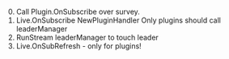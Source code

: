 0. Call Plugin.OnSubscribe over survey.
1. Live.OnSubscribe NewPluginHandler Only plugins should call leaderManager
2. RunStream leaderManager to touch leader
3. Live.OnSubRefresh - only for plugins!
